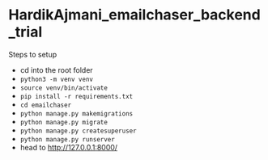 # HardikAjmani_emailchaser_backend_trial

Steps to setup
- cd into the root folder
- `python3 -m venv venv `
- `source venv/bin/activate`
- `pip install -r requirements.txt`
- `cd emailchaser`
- `python manage.py makemigrations`
- `python manage.py migrate`
- `python manage.py createsuperuser`
- `python manage.py runserver`
- head to http://127.0.0.1:8000/
